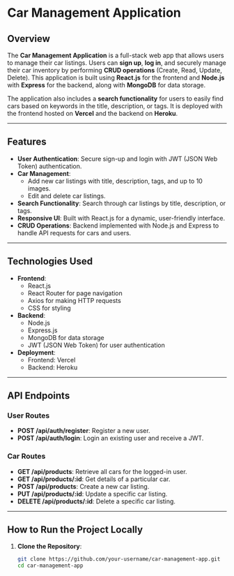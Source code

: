# Car Management Application

## Overview

The **Car Management Application** is a full-stack web app that allows users to manage their car listings. Users can **sign up**, **log in**, and securely manage their car inventory by performing **CRUD operations** (Create, Read, Update, Delete). This application is built using **React.js** for the frontend and **Node.js** with **Express** for the backend, along with **MongoDB** for data storage.

The application also includes a **search functionality** for users to easily find cars based on keywords in the title, description, or tags. It is deployed with the frontend hosted on **Vercel** and the backend on **Heroku**.

---

## Features

- **User Authentication**: Secure sign-up and login with JWT (JSON Web Token) authentication.
- **Car Management**: 
  - Add new car listings with title, description, tags, and up to 10 images.
  - Edit and delete car listings.
- **Search Functionality**: Search through car listings by title, description, or tags.
- **Responsive UI**: Built with React.js for a dynamic, user-friendly interface.
- **CRUD Operations**: Backend implemented with Node.js and Express to handle API requests for cars and users.
  
---

## Technologies Used

- **Frontend**:
  - React.js
  - React Router for page navigation
  - Axios for making HTTP requests
  - CSS for styling
- **Backend**:
  - Node.js
  - Express.js
  - MongoDB for data storage
  - JWT (JSON Web Token) for user authentication
- **Deployment**:
  - Frontend: Vercel
  - Backend: Heroku

---

## API Endpoints

### User Routes
- **POST /api/auth/register**: Register a new user.
- **POST /api/auth/login**: Login an existing user and receive a JWT.

### Car Routes
- **GET /api/products**: Retrieve all cars for the logged-in user.
- **GET /api/products/:id**: Get details of a particular car.
- **POST /api/products**: Create a new car listing.
- **PUT /api/products/:id**: Update a specific car listing.
- **DELETE /api/products/:id**: Delete a specific car listing.

---

## How to Run the Project Locally

1. **Clone the Repository**:
   ```bash
   git clone https://github.com/your-username/car-management-app.git
   cd car-management-app
